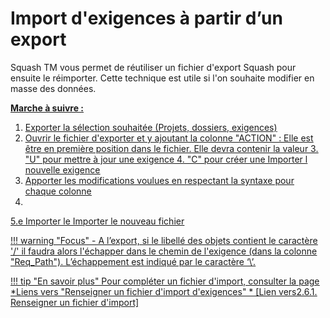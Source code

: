 # Import d'exigences à partir d’un export

Squash TM vous permet de réutiliser un fichier d'export Squash pour ensuite le réimporter. Cette technique est utile si l'on souhaite modifier en masse des données.

**<u>Marche à suivre : <u>**

 1. Exporter la sélection souhaitée (Projets, dossiers, exigences)
 2. Ouvrir le fichier d'exporter et y ajoutant la colonne "ACTION" : Elle est être en première position dans le fichier. Elle devra contenir la valeur 
	 3. "U" pour mettre à jour une exigence 
	 4. "C" pour créer une Importer l nouvelle exigence
 3. Apporter les modifications voulues en respectant la syntaxe pour chaque colonne
 4. 
 5.e Importer le Importer le nouveau fichier
 

!!! warning "Focus" 
	- A l’export, si le libellé des objets contient le caractère '/' il faudra alors l'échapper dans le chemin de l'exigence (dans la colonne "Req_Path"). L’échappement est indiqué par le caractère ‘\’. 
	
!!! tip "En savoir plus" 
	   Pour compléter un fichier d'import, consulter la page *Liens vers "Renseigner un fichier d'import d'exigences" * [Lien vers2.6.1. Renseigner un fichier d'import]


<!--stackedit_data:
eyJoaXN0b3J5IjpbMTExMzEzNzE4MywyMDEyNDcyNzA5LDMzMD
I5MDE2NCwtMzMyMzE0MTI2LC0yOTAzMTIxNTUsLTEyMjIyNjE3
ODIsMTA1OTE1MzIyMiwtMzE1Mjk0OTY5LDk4MTM1ODgwOCwtNj
UwMTA1NTUsLTEwNzAwMDQzNDUsLTE4NDM0MjQ0OTEsODYxNjY4
NjA2LC0yMDY1NDI0MjYyXX0=
-->